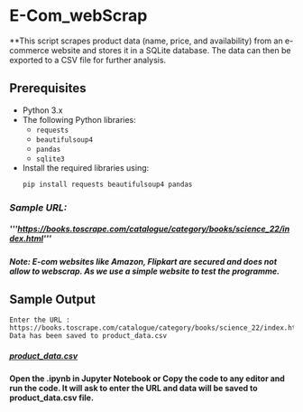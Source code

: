 # E-Com_webScrap

**This script scrapes product data (name, price, and availability) from an e-commerce website and stores it in a SQLite database. The data can then be exported to a CSV file for further analysis.

## Prerequisites

- Python 3.x
- The following Python libraries:
  - `requests`
  - `beautifulsoup4`
  - `pandas`
  - `sqlite3`
- Install the required libraries using:
  ```bash
  pip install requests beautifulsoup4 pandas


### ***Sample URL:***
##### '''https://books.toscrape.com/catalogue/category/books/science_22/index.html'''
#### *Note: E-com websites like Amazon, Flipkart are secured and does not allow to webscrap. As we use a simple website to test the programme.*

## Sample Output
``` 
Enter the URL :  https://books.toscrape.com/catalogue/category/books/science_22/index.html 
Data has been saved to product_data.csv
```
##### [product_data.csv](https://github.com/user-attachments/files/17184763/product_data.csv)

#### Open the .ipynb in Jupyter Notebook or Copy the code to any editor and run the code. It will ask to enter the URL and data will be saved to product_data.csv file.
